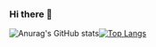 ### Hi there 👋

![Anurag's GitHub stats](https://github-readme-stats.vercel.app/api?username=stateva91&show_icons=true&theme=transparent)[![Top Langs](https://github-readme-stats.vercel.app/api/top-langs/?username=stateva91&layout=compact)](https://github.com/anuraghazra/github-readme-stats)
<!--
**Stateva91/Stateva91** is a ✨ _special_ ✨ repository because its `README.md` (this file) appears on your GitHub profile.

Here are some ideas to get you started:

- 🔭 I’m currently working on ...
- 🌱 I’m currently learning ...
- 👯 I’m looking to collaborate on ...
- 🤔 I’m looking for help with ...
- 💬 Ask me about ...
- 📫 How to reach me: ...
- 😄 Pronouns: ...
- ⚡ Fun fact: ...
-->
